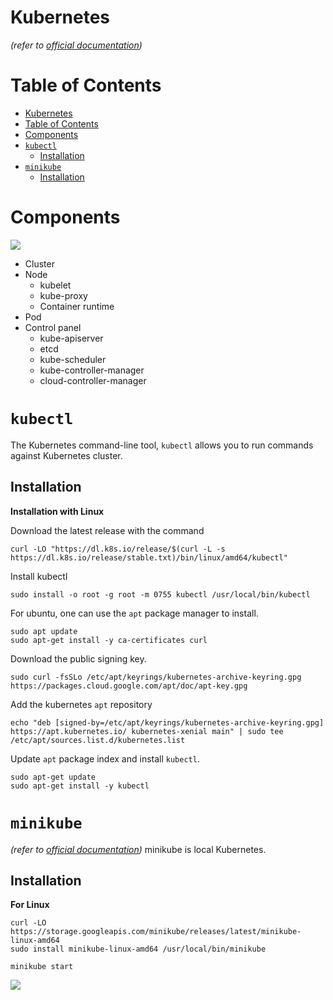 # Kubernetes
*(refer to [official documentation](https://kubernetes.io/))*


# Table of Contents
- [Kubernetes](#kubernetes)
- [Table of Contents](#table-of-contents)
- [Components](#components)
- [`kubectl`](#kubectl)
  - [Installation](#installation)
- [`minikube`](#minikube)
  - [Installation](#installation-1)


# Components
![](https://d33wubrfki0l68.cloudfront.net/2475489eaf20163ec0f54ddc1d92aa8d4c87c96b/e7c81/images/docs/components-of-kubernetes.svg)

- Cluster
- Node
  - kubelet
  - kube-proxy
  - Container runtime
- Pod
- Control panel
  - kube-apiserver
  - etcd
  - kube-scheduler
  - kube-controller-manager
  - cloud-controller-manager

# `kubectl`
The Kubernetes command-line tool, `kubectl` allows you to run commands against Kubernetes cluster.

## Installation
**Installation with Linux**

Download the latest release with the command
``` shell
curl -LO "https://dl.k8s.io/release/$(curl -L -s https://dl.k8s.io/release/stable.txt)/bin/linux/amd64/kubectl"
```
Install kubectl
``` shell
sudo install -o root -g root -m 0755 kubectl /usr/local/bin/kubectl
```

For ubuntu, one can use the `apt` package manager to install.
``` shell
sudo apt update
sudo apt-get install -y ca-certificates curl
```
Download the public signing key.
``` shell
sudo curl -fsSLo /etc/apt/keyrings/kubernetes-archive-keyring.gpg https://packages.cloud.google.com/apt/doc/apt-key.gpg
```
Add the kubernetes `apt` repository
``` shell
echo "deb [signed-by=/etc/apt/keyrings/kubernetes-archive-keyring.gpg] https://apt.kubernetes.io/ kubernetes-xenial main" | sudo tee /etc/apt/sources.list.d/kubernetes.list
```
Update `apt` package index and install `kubectl`.
``` shell
sudo apt-get update
sudo apt-get install -y kubectl
```

# `minikube`
*(refer to [official documentation](https://minikube.sigs.k8s.io/docs/start/))*
minikube is local Kubernetes.

## Installation
**For Linux**
``` shell
curl -LO https://storage.googleapis.com/minikube/releases/latest/minikube-linux-amd64
sudo install minikube-linux-amd64 /usr/local/bin/minikube
```

``` shell
minikube start
```
![](https://i.imgur.com/3sk6A7y.png)

